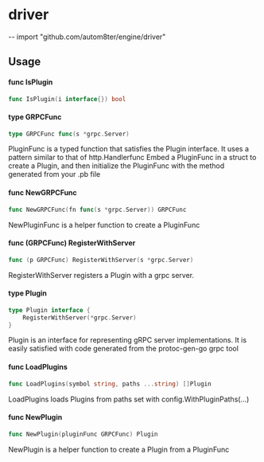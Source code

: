 # driver
--
    import "github.com/autom8ter/engine/driver"


## Usage

#### func  IsPlugin

```go
func IsPlugin(i interface{}) bool
```

#### type GRPCFunc

```go
type GRPCFunc func(s *grpc.Server)
```

PluginFunc is a typed function that satisfies the Plugin interface. It uses a
pattern similar to that of http.Handlerfunc Embed a PluginFunc in a struct to
create a Plugin, and then initialize the PluginFunc with the method generated
from your .pb file

#### func  NewGRPCFunc

```go
func NewGRPCFunc(fn func(s *grpc.Server)) GRPCFunc
```
NewPluginFunc is a helper function to create a PluginFunc

#### func (GRPCFunc) RegisterWithServer

```go
func (p GRPCFunc) RegisterWithServer(s *grpc.Server)
```
RegisterWithServer registers a Plugin with a grpc server.

#### type Plugin

```go
type Plugin interface {
	RegisterWithServer(*grpc.Server)
}
```

Plugin is an interface for representing gRPC server implementations. It is
easily satisfied with code generated from the protoc-gen-go grpc tool

#### func  LoadPlugins

```go
func LoadPlugins(symbol string, paths ...string) []Plugin
```
LoadPlugins loads Plugins from paths set with config.WithPluginPaths(...)

#### func  NewPlugin

```go
func NewPlugin(pluginFunc GRPCFunc) Plugin
```
NewPlugin is a helper function to create a Plugin from a PluginFunc
